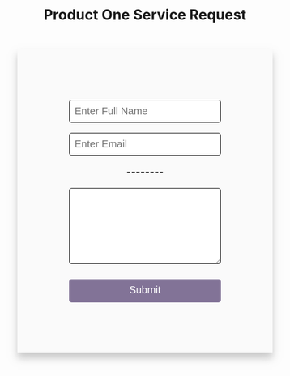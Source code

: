 <h1 style="text-align:center;">Product One Service Request</h1>

<body>
    <form style="   display: flex;
    flex-direction: column;
    margin: auto;
    justify-content: center;
    align-items: center;
    background-color: #fafafa;
    max-width: 600px;
    height: 600px;
    margin-top: 10%;
    box-shadow: 0 10px 15px rgba(179, 179, 179, 0.7);" action="#">
        <input style="font-size: 20px;
        border-radius: 5px;
        padding: 10px;
        width: 300px;
        border: black 1px solid" type="text" placeholder="Enter Full Name">
        <input style="font-size: 20px;
        border-radius: 5px;
        margin-top: 20px;
        padding: 10px;
        width: 300px;
        border: black 1px solid" type="email" placeholder="Enter Email">
        <legend style="font-size: 20px;
        border-radius: 5px;
        text-align: center;
        margin-top: 10px;
        margin-bottom: 10px;
        padding: 10px;
        width: 300px;
        ">--------</legend>
        <textarea style="font-size: 20px;
            border-radius: 5px;
            padding: 10px;
            width: 300px;
            height: 150px;
            border: black 1px solid" placeholder="Give Product Feedback">
        </textarea>
        <button style=" font-size: 20px;
            padding: 10px 20px 13px 20px;
            margin-top: 30px;
            border: #fafafa;
            background-color: #827397;
            color: white;
            border-radius: 5px;
            cursor: pointer;
            width: 300px;" type="submit">Submit
        </button>
    </form>
</body>
